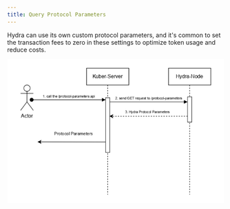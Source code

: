```yaml
---
title: Query Protocol Parameters
---
```

Hydra can use its own custom protocol parameters, and it's common to set the transaction fees to zero in these settings to optimize token usage and reduce costs.

![Query Protocol Parameters](../../static/img/protocol-parameters.jpg)
